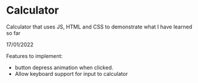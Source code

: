 # Calculator
Calculator that uses JS, HTML and CSS to demonstrate what I have learned so far

17/01/2022

Features to implement:

- button depress animation when clicked.
- Allow keyboard support for input to calculator